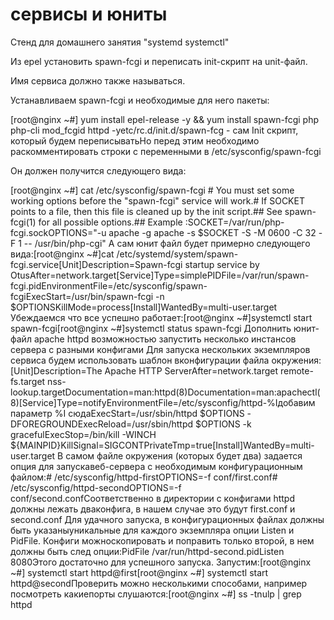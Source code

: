 # сервисы и юниты 

Стенд для домашнего занятия "systemd systemctl"

Из epel установить spawn-fcgi и переписать init-скрипт на unit-файл. 

Имя сервиса должно также называться.


Устанавливаем spawn-fcgi и необходимые для него пакеты:

[root@nginx ~#] yum install epel-release -y && yum install spawn-fcgi php php-cli mod_fcgid httpd -yetc/rc.d/init.d/spawn-fcg - cам Init скрипт, который будем переписыватьНо перед этим необходимо раскомментировать строки с переменными в /etc/sysconfig/spawn-fcgi

Он должен получится следующего вида:

[root@nginx ~#]  cat /etc/sysconfig/spawn-fcgi # You must set some working options before the "spawn-fcgi" service will work.# If SOCKET points to a file, then this file is cleaned up by the init script.## See spawn-fcgi(1) for all possible options.## Example :SOCKET=/var/run/php-fcgi.sockOPTIONS="-u apache -g apache -s $SOCKET -S -M 0600 -C 32 -F 1 -- /usr/bin/php-cgi"
А сам юнит файл будет примерно следующего вида:[root@nginx ~#]cat /etc/systemd/system/spawn-fcgi.service[Unit]Description=Spawn-fcgi startup service by OtusAfter=network.target[Service]Type=simplePIDFile=/var/run/spawn-fcgi.pidEnvironmentFile=/etc/sysconfig/spawn-fcgiExecStart=/usr/bin/spawn-fcgi -n $OPTIONSKillMode=process[Install]WantedBy=multi-user.target
Убеждаемся что все успешно работает:[root@nginx ~#]systemctl start spawn-fcgi[root@nginx ~#]systemctl status spawn-fcgi
Дополнить юнит-файл apache httpd возможностью запустить несколько инстансов сервера с разными конфигами
Для запуска нескольких экземпляров сервиса будем использовать шаблон вконфигурации файла окружения:[Unit]Description=The Apache HTTP ServerAfter=network.target remote-fs.target nss-lookup.targetDocumentation=man:httpd(8)Documentation=man:apachectl(8)[Service]Type=notifyEnvironmentFile=/etc/sysconfig/httpd-%Iдобавим параметр %I сюдаExecStart=/usr/sbin/httpd $OPTIONS -DFOREGROUNDExecReload=/usr/sbin/httpd $OPTIONS -k gracefulExecStop=/bin/kill -WINCH ${MAINPID}KillSignal=SIGCONTPrivateTmp=true[Install]WantedBy=multi-user.target
В самом файле окружения (которых будет два) задается опция для запускавеб-сервера с необходимым конфигурационным файлом:# /etc/sysconfig/httpd-firstOPTIONS=-f conf/first.conf# /etc/sysconfig/httpd-secondOPTIONS=-f conf/second.confСоответственно в директории с конфигами httpd должны лежать дваконфига, в нашем случае это будут first.conf и second.conf
Для удачного запуска, в конфигурационных файлах должны быть указаныуникальные для каждого экземпляра опции Listen и PidFile. Конфиги можноскопировать и поправить только второй, в нем должны быть след опции:PidFile /var/run/httpd-second.pidListen 8080Этого достаточно для успешного запуска.
Запустим:[root@nginx ~#] systemctl start httpd@first[root@nginx ~#] systemctl start httpd@secondПроверить можно несколькими способами, например посмотреть какиепорты слушаются:[root@nginx ~#] ss -tnulp | grep httpd
